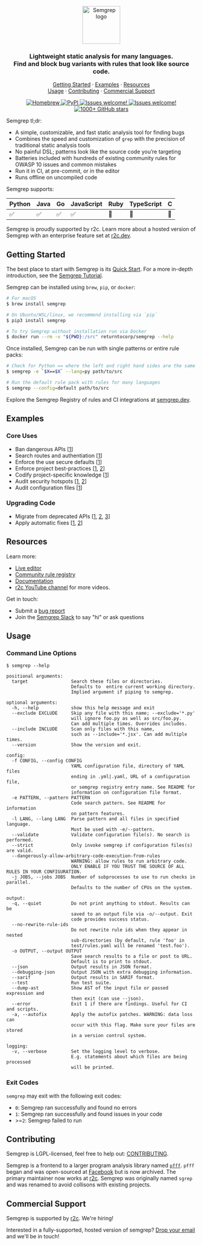 <p align="center">
    <img src="semgrep.svg" height="100" alt="Semgrep logo"/>
</p>
<h3 align="center">
  Lightweight static analysis for many languages.
  </br>
  Find and block bug variants with rules that look like source code.
</h3>

<p align="center">
  <a href="#getting-started">Getting Started</a>
  <span> · </span>
  <a href="#Examples">Examples</a>
  <span> · </span>
  <a href="#resources">Resources</a>
  <br/>
  <a href="#usage">Usage</a>
  <span> · </span>
  <a href="#contributing">Contributing</a>
  <span> · </span>
  <a href="#commercial-support">Commercial Support</a>
</p>

<p align="center">
  <a href="https://formulae.brew.sh/formula/semgrep">
    <img src="https://img.shields.io/homebrew/v/semgrep?style=flat-square" alt="Homebrew" />
  </a>
  <a href="https://pypi.org/project/semgrep/">
    <img alt="PyPI" src="https://img.shields.io/pypi/v/semgrep?style=flat-square&color=blue">
  </a>
  <a href="https://r2c.dev/slack">
    <img src="https://img.shields.io/badge/slack-join-green?style=flat-square" alt="Issues welcome!" />
  </a>
  <a href="https://github.com/returntocorp/semgrep/issues/new/choose">
    <img src="https://img.shields.io/badge/issues-welcome-green?style=flat-square" alt="Issues welcome!" />
  </a>
  <a href="https://github.com/returntocorp/semgrep#readme">
    <img src="https://img.shields.io/github/stars/returntocorp/semgrep?label=GitHub%20Stars&style=flat-square" alt="1000+ GitHub stars" />
  </a>
</p>

Semgrep tl;dr:

- A simple, customizable, and fast static analysis tool for finding bugs
- Combines the speed and customization of `grep` with the precision of traditional static analysis tools
- No painful DSL; patterns look like the source code you’re targeting
- Batteries included with hundreds of existing community rules for OWASP 10 issues and common mistakes
- Run it in CI, at pre-commit, or in the editor
- Runs offline on uncompiled code

Semgrep supports:

| **Python** | **Java** | **Go** | **JavaScript** | **Ruby** | **TypeScript** | **C** |
| :--------- | :------- | :----- | :------------- | :------- | :------------- | :---- |
| ✅         | ✅       | ✅     | ✅             | 🚧       | 🚧             | 🚧    |

Semgrep is proudly supported by r2c. Learn more about a hosted version of Semgrep with an enterprise feature set at [r2c.dev](https://r2c.dev/).

## Getting Started

The best place to start with Semgrep is its [Quick Start](https://semgrep.dev/editor). For a more in-depth introduction, see the [Semgrep Tutorial](https://semgrep.dev/learn).

Semgrep can be installed using `brew`, `pip`, or `docker`:

```sh
# For macOS
$ brew install semgrep

# On Ubuntu/WSL/linux, we recommend installing via `pip`
$ pip3 install semgrep

# To try Semgrep without installation run via Docker
$ docker run --rm -v "${PWD}:/src" returntocorp/semgrep --help
```

Once installed, Semgrep can be run with single patterns or entire rule packs:

```sh
# Check for Python == where the left and right hand sides are the same (often a bug)
$ semgrep -e `$X==$X` --lang=py path/to/src

# Run the default rule pack with rules for many languages
$ semgrep --config=default path/to/src
```

Explore the Semgrep Registry of rules and CI integrations at [semgrep.dev](https://semgrep.dev/packs).

## Examples

### Core Uses

- Ban dangerous APIs [[1](https://semgrep.live/clintgibler:no-exec)]
- Search routes and authentiation [[1](https://semgrep.live/clintgibler:spring-routes)]
- Enforce the use secure defaults [[1](https://semgrep.dev/dlukeomalley:flask-set-cookie)]
- Enforce project best-practices [[1](https://semgrep.dev/dlukeomalley:use-assertEqual-for-equality), [2](https://semgrep.dev/dlukeomalley:unchecked-subprocess-call)]
- Codify project-specific knowledge [[1](https://semgrep.dev/dlukeomalley:verify-before-make)]
- Audit security hotspots [[1](https://semgrep.live/ievans:airflow-xss), [2](https://semgrep.dev/dlukeomalley:hardcoded-credentials)]
- Audit configuration files [[1](https://semgrep.dev/dlukeomalley:s3-arn-use)]

### Upgrading Code

- Migrate from deprecated APIs [[1](https://semgrep.dev/editor?registry=java.lang.security.audit.crypto.des-is-deprecated), [2](https://semgrep.dev/editor?registry=python.bokeh.maintainability.deprecated.deprecated_apis), [3](https://semgrep.dev/editor?registry=python.flask.maintainability.deprecated.deprecated-apis)]
- Apply automatic fixes [[1](https://semgrep.live/clintgibler:use-listenAndServeTLS), [2]()]

## Resources

Learn more:

- [Live editor](https://semgrep.dev/editor)
- [Community rule registry](https://semgrep.dev/r)
- [Documentation](docs/README.md)
- [r2c YouTube channel](https://www.youtube.com/channel/UC5ahcFBorwzUTqPipFhjkWg) for more videos.

Get in touch:

- Submit a [bug report](https://github.com/returntocorp/semgrep/issues)
- Join the [Semgrep Slack](https://join.slack.com/t/r2c-community/shared_invite/enQtNjU0NDYzMjAwODY4LWE3NTg1MGNhYTAwMzk5ZGRhMjQ2MzVhNGJiZjI1ZWQ0NjQ2YWI4ZGY3OGViMGJjNzA4ODQ3MjEzOWExNjZlNTA) to say "hi" or ask questions

## Usage

### Command Line Options

```shell
$ semgrep --help

positional arguments:
  target                Search these files or directories.
                        Defaults to  entire current working directory.
                        Implied argument if piping to semgrep.

optional arguments:
  -h, --help            show this help message and exit
  --exclude EXCLUDE     Skip any file with this name; --exclude='*.py'
                        will ignore foo.py as well as src/foo.py.
                        Can add multiple times. Overrides includes.
  --include INCLUDE     Scan only files with this name,
                        such as --include='*.jsx'. Can add multiple times.
  --version             Show the version and exit.

config:
  -f CONFIG, --config CONFIG
                        YAML configuration file, directory of YAML files
                        ending in .yml|.yaml, URL of a configuration file,
                        or semgrep registry entry name. See README for
                        information on configuration file format.
  -e PATTERN, --pattern PATTERN
                        Code search pattern. See README for information
                        on pattern features.
  -l LANG, --lang LANG  Parse pattern and all files in specified language.
                        Must be used with -e/--pattern.
  --validate            Validate configuration file(s). No search is performed.
  --strict              Only invoke semgrep if configuration files(s) are valid.
  --dangerously-allow-arbitrary-code-execution-from-rules
                        WARNING: allow rules to run arbitrary code.
                        ONLY ENABLE IF YOU TRUST THE SOURCE OF ALL RULES IN YOUR CONFIGURATION.
  -j JOBS, --jobs JOBS  Number of subprocesses to use to run checks in parallel.
                        Defaults to the number of CPUs on the system.

output:
  -q, --quiet           Do not print anything to stdout. Results can be
                        saved to an output file via -o/--output. Exit
                        code provides success status.
  --no-rewrite-rule-ids
                        Do not rewrite rule ids when they appear in nested
                        sub-directories (by default, rule 'foo' in
                        test/rules.yaml will be renamed 'test.foo').
  -o OUTPUT, --output OUTPUT
                        Save search results to a file or post to URL.
                        Default is to print to stdout.
  --json                Output results in JSON format.
  --debugging-json      Output JSON with extra debugging information.
  --sarif               Output results in SARIF format.
  --test                Run test suite.
  --dump-ast            Show AST of the input file or passed expression and
                        then exit (can use --json).
  --error               Exit 1 if there are findings. Useful for CI and scripts.
  -a, --autofix         Apply the autofix patches. WARNING: data loss can
                        occur with this flag. Make sure your files are stored
                        in a version control system.

logging:
  -v, --verbose         Set the logging level to verbose.
                        E.g. statements about which files are being processed
                        will be printed.
```

### Exit Codes

`semgrep` may exit with the following exit codes:

- `0`: Semgrep ran successfully and found no errors
- `1`: Semgrep ran successfully and found issues in your code
- \>=`2`: Semgrep failed to run

## Contributing

Semgrep is LGPL-licensed, feel free to help out: [CONTRIBUTING](https://github.com/returntocorp/semgrep/blob/develop/CONTRIBUTING.md).

Semgrep is a frontend to a larger program analysis library named [`pfff`](https://github.com/returntocorp/pfff/). `pfff` began and was open-sourced at [Facebook](https://github.com/facebookarchive/pfff) but is now archived. The primary maintainer now works at [r2c](https://r2c.dev). Semgrep was originally named `sgrep` and was renamed to avoid collisons with existing projects.

## Commercial Support

Semgrep is supported by [r2c](https://r2c.dev). We're hiring!

Interested in a fully-supported, hosted version of semgrep? [Drop your email](https://forms.gle/dpUUvSo1WtELL8DW6) and we'll be in touch!
